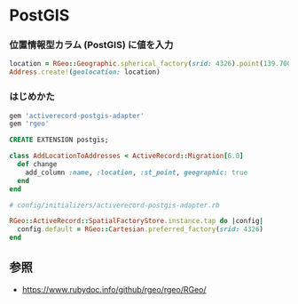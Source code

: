 # PostGIS
### 位置情報型カラム (PostGIS) に値を入力

```ruby
location = RGeo::Geographic.spherical_factory(srid: 4326).point(139.7003912, 35.6897376)
Address.create!(geolocation: location)
```

### はじめかた

```ruby
gem 'activerecord-postgis-adapter'
gem 'rgeo'
```

```sql
CREATE EXTENSION postgis;
```

```ruby
class AddLocationToAddresses < ActiveRecord::Migration[6.0]
  def change
    add_column :name, :location, :st_point, geographic: true
  end
end
```

```ruby
# config/initializers/activerecord-postgis-adapter.rb

RGeo::ActiveRecord::SpatialFactoryStore.instance.tap do |config|
  config.default = RGeo::Cartesian.preferred_factory(srid: 4326)
end
```

## 参照
- https://www.rubydoc.info/github/rgeo/rgeo/RGeo/
